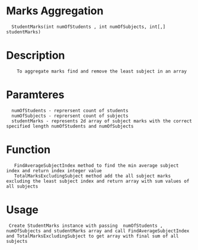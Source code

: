 # Marks Aggregation
      StudentMarks(int numOfStudents , int numOfSubjects, int[,] studentMarks)
	  
# Description
        To aggregate marks find and remove the least subject in an array
		
# Paramteres
      numOfStudents - reprersent count of students
	  numOfSubjects - reprersent count of subjects
	  studentMarks - represents 2d array of subject marks with the correct specified length numOfStudents and numOfSubjects
	  
# Function
       FindAverageSubjectIndex method to find the min average subject index and return index integer value
	   TotalMarksExcludingSubject method add the all subject marks excluding the least subject index and return array with sum values of all subjects
	   
# Usage
     Create StudentMarks instance with passing 	numOfStudents , numOfSubjects and studentMarks array and call FindAverageSubjectIndex and TotalMarksExcludingSubject to get array with final sum of all subjects